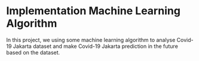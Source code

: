 # Implementation Machine Learning Algorithm
In this project, we using some machine learning algorithm to analyse Covid-19 Jakarta dataset and make Covid-19 Jakarta prediction in the future based on the dataset.
